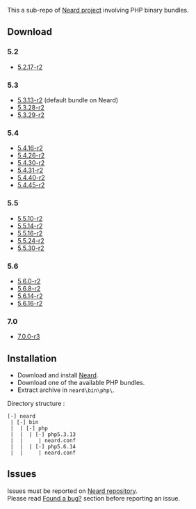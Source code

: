 This a sub-repo of [Neard project](https://github.com/crazy-max/neard) involving PHP binary bundles.

## Download

### 5.2

* [5.2.17-r2](https://github.com/crazy-max/neard-bin-php/releases/download/r2/neard-php-5.2.17-r2.zip)

### 5.3

* [5.3.13-r2](https://github.com/crazy-max/neard-bin-php/releases/download/r2/neard-php-5.3.13-r2.zip) (default bundle on Neard)
* [5.3.28-r2](https://github.com/crazy-max/neard-bin-php/releases/download/r2/neard-php-5.3.28-r2.zip)
* [5.3.29-r2](https://github.com/crazy-max/neard-bin-php/releases/download/r2/neard-php-5.3.29-r2.zip)

### 5.4

* [5.4.16-r2](https://github.com/crazy-max/neard-bin-php/releases/download/r2/neard-php-5.4.16-r2.zip)
* [5.4.26-r2](https://github.com/crazy-max/neard-bin-php/releases/download/r2/neard-php-5.4.26-r2.zip)
* [5.4.30-r2](https://github.com/crazy-max/neard-bin-php/releases/download/r2/neard-php-5.4.30-r2.zip)
* [5.4.31-r2](https://github.com/crazy-max/neard-bin-php/releases/download/r2/neard-php-5.4.31-r2.zip)
* [5.4.40-r2](https://github.com/crazy-max/neard-bin-php/releases/download/r2/neard-php-5.4.40-r2.zip)
* [5.4.45-r2](https://github.com/crazy-max/neard-bin-php/releases/download/r2/neard-php-5.4.45-r2.zip)

### 5.5

* [5.5.10-r2](https://github.com/crazy-max/neard-bin-php/releases/download/r2/neard-php-5.5.10-r2.zip)
* [5.5.14-r2](https://github.com/crazy-max/neard-bin-php/releases/download/r2/neard-php-5.5.14-r2.zip)
* [5.5.16-r2](https://github.com/crazy-max/neard-bin-php/releases/download/r2/neard-php-5.5.16-r2.zip)
* [5.5.24-r2](https://github.com/crazy-max/neard-bin-php/releases/download/r2/neard-php-5.5.24-r2.zip)
* [5.5.30-r2](https://github.com/crazy-max/neard-bin-php/releases/download/r2/neard-php-5.5.30-r2.zip)

### 5.6

* [5.6.0-r2](https://github.com/crazy-max/neard-bin-php/releases/download/r2/neard-php-5.6.0-r2.zip)
* [5.6.8-r2](https://github.com/crazy-max/neard-bin-php/releases/download/r2/neard-php-5.6.8-r2.zip)
* [5.6.14-r2](https://github.com/crazy-max/neard-bin-php/releases/download/r2/neard-php-5.6.14-r2.zip)
* [5.6.16-r2](https://github.com/crazy-max/neard-bin-php/releases/download/r2/neard-php-5.6.16-r2.zip)

### 7.0

* [7.0.0-r3](https://github.com/crazy-max/neard-bin-php/releases/download/r3/neard-php-7.0.0-r3.zip)

## Installation

* Download and install [Neard](https://github.com/crazy-max/neard).
* Download one of the available PHP bundles.
* Extract archive in `neard\bin\php\`.

Directory structure :
```
[-] neard
 | [-] bin
 |  | [-] php
 |  |  | [-] php5.3.13
 |  |     | neard.conf
 |  |  | [-] php5.6.14
 |  |     | neard.conf
 ```

## Issues

Issues must be reported on [Neard repository](https://github.com/crazy-max/neard/issues).<br />
Please read [Found a bug?](https://github.com/crazy-max/neard#found-a-bug) section before reporting an issue.
